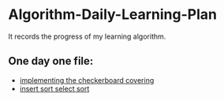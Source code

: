 # Algorithm-Daily-Learning-Plan
It records the progress of my learning algorithm.

## One day one file:
* [implementing the checkerboard covering](https://github.com/zhengzhou1992/Algorithm-Daily-Learning-Plan/blob/master/implementing-the-checkerboard-covering.py)
* [insert sort select sort](https://github.com/zhengzhou1992/Algorithm-Daily-Learning-Plan/blob/master/insert-sort-select-sort.py)
